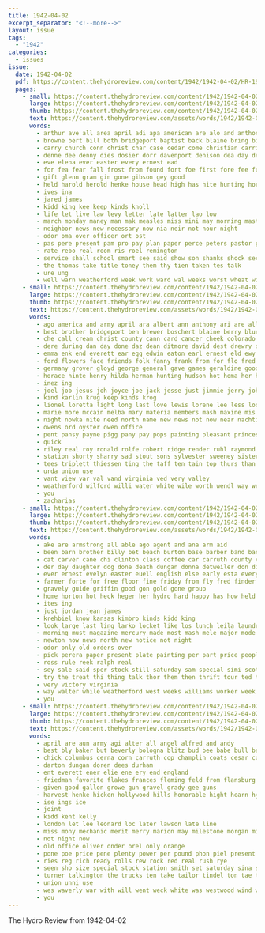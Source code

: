 ```yaml
---
title: 1942-04-02
excerpt_separator: "<!--more-->"
layout: issue
tags:
  - "1942"
categories:
  - issues
issue:
  date: 1942-04-02
  pdf: https://content.thehydroreview.com/content/1942/1942-04-02/HR-1942-04-02.pdf
  pages:
    - small: https://content.thehydroreview.com/content/1942/1942-04-02/small/HR-1942-04-02-01.jpg
      large: https://content.thehydroreview.com/content/1942/1942-04-02/large/HR-1942-04-02-01.jpg
      thumb: https://content.thehydroreview.com/content/1942/1942-04-02/thumbnails/HR-1942-04-02-01.jpg
      text: https://content.thehydroreview.com/assets/words/1942/1942-04-02/HR-1942-04-02-01.txt
      words:
        - arthur ave all area april adi apa american are alo and anthony
        - browne bert bill both bridgeport baptist back blaine bring bis ben boschert boie bible boys burn bonds ber bradley burns britain
        - carry church conn christ char case cedar come christian carrie child class city core companion cream canyon
        - denne dee denny dies dosier dorr davenport denison dea day deena days dam
        - eve elena ever easter every ernest ead
        - for fea fear fall frost from found fort foe first fore fee fulton
        - gift glenn gram gin gone gibson gey good
        - held harold herold henke house head high has hite hunting horton hopes hopewell hour hydro her howard hold hedge hayes
        - ives ina
        - jared james
        - kidd king kee keep kinds knoll
        - life let live law levy letter late latter lao low
        - march monday maney man mak measles miss mini may morning master made members men muh meine matter
        - neighbor news new necessary now nia neir not nour night
        - odor oma over officer ort ost
        - pas pere present pam pro pay plan paper perce peters pastor public proud
        - rate rebo real room ris roel remington
        - service shall school smart see said show son shanks shock second sale sara shed special state sill sito such soon san supply sylvester sida senator sunday stamps
        - the thomas take title toney them thy tien taken tes talk
        - ure ung
        - well warn weatherford week work ward wal weeks worst wheat will wanta wane won way with working works war
    - small: https://content.thehydroreview.com/content/1942/1942-04-02/small/HR-1942-04-02-02.jpg
      large: https://content.thehydroreview.com/content/1942/1942-04-02/large/HR-1942-04-02-02.jpg
      thumb: https://content.thehydroreview.com/content/1942/1942-04-02/thumbnails/HR-1942-04-02-02.jpg
      text: https://content.thehydroreview.com/assets/words/1942/1942-04-02/HR-1942-04-02-02.txt
      words:
        - ago america and army april ara albert ann anthony ari are all andrew ani
        - best brother bridgeport ben brewer boschert blaine berry blue but brothers bethel blacksmith brewers boards born ber bickell bos billy butte bluff burl bill been buy banks baker
        - che call cream christ county cann card cancer cheek colorado cantrell crane can carney cox case car church charlie cody came circle cold comfort cake crosswhite clinton clyde caroline coffey come carruth class carl custer chris clay city cross
        - dere during dan day done daz dean ditmore david dest drewry drop dinner don death days daughter daughters
        - emma enk end everett ear egg edwin eaton earl ernest eld ewy ente every elmer early
        - ford flowers face friends folk fanny frank from for flo fred faithful fulton friend fort ferguson fleeman friday fae flanagan first farewell fowls fall farm
        - germany grover gloyd george general gave games geraldine good gregg glen gas
        - horace hinte henry hilda herman hunting hudson hot homa her has hand hardon herb home hinton han harry him hert homan hydro hostettler hands
        - inez ing
        - joel job jesus joh joyce joe jack jesse just jimmie jerry john jean
        - kind karlin krug keep kinds krog
        - lionel loretta light long last love lewis lorene lee less look lena louise like list lola let lenz lois life land
        - marie more mccain melba mary materia members mash maxine mis mena marsh moun melvin murphy mildred miss martin menno minnie mix may monday men morning margie money many mons mand march
        - night nowka nite need north name new news not now near nachtigall niehues notice neels
        - owens ord oyster owen office
        - pent pansy payne pigg pany pay pops painting pleasant princess pair part peterson pine philip patterson pronto powers
        - quick
        - riley real roy ronald rolfe robert ridge render ruhl raymond rolle reno rex ray ready rolls
        - station shorty sharry sad stout sons sylvester sweeney sister she service sok save shell self schantz sin sun side shown sick sunda sparks sunday snape south shearing scarth shoop son shape stepp sewing schmidt stay smart speedy sees stamps suit see saturday
        - tees triplett thiessen ting the taff ten tain top thurs than tea thom thomas then thi too them ted tex tad thirsk tailor tol
        - urda union use
        - vant view var val vand virginia ved very valley
        - weatherford wilford willi water white wile worth wendl way weathers wool wife well weather wilma with will williams wilson wooden wash welding wish while week was wieland went
        - you
        - zacharias
    - small: https://content.thehydroreview.com/content/1942/1942-04-02/small/HR-1942-04-02-03.jpg
      large: https://content.thehydroreview.com/content/1942/1942-04-02/large/HR-1942-04-02-03.jpg
      thumb: https://content.thehydroreview.com/content/1942/1942-04-02/thumbnails/HR-1942-04-02-03.jpg
      text: https://content.thehydroreview.com/assets/words/1942/1942-04-02/HR-1942-04-02-03.txt
      words:
        - ake are armstrong all able ago agent and ana arm aid
        - been barn brother billy bet beach burton base barber band ban big binger bob but boys book back browne bring business better baby boy
        - cat carver cane chi clinton class coffee car carruth county come chic caddo chick city con court channell ceres
        - der day daughter dog done death dungan donna detweiler don dixie dagle doubt dire dry
        - ever ernest evelyn easter euell english else early esta every eye
        - farmer forte for free floor fine friday from fly fred finder forward flood frank
        - gravely guide griffin good gon gold gone group
        - home horton hot heck heger her hydro hard happy has how held him half homa hite had henke hume hinton
        - ites ing
        - just jordan jean james
        - krehbiel know kansas kimbro kinds kidd king
        - look large last ling larko locket like los lunch leila laundry lea lawson long lemon loren
        - morning must magazine mercury made most mash mele major mode more
        - newton now news north new notice not night
        - odor only old orders over
        - pick perera paper present plate painting per part price people paul pay parrot plenty
        - ross rule reek ralph real
        - sey sale said sper stock still saturday sam special simi scott seed side sch states sea school spark show sparks sell station strong service sou student sara save sho sand
        - try the treat thi thing talk thor them then thrift tour ted trigger
        - very victory virginia
        - way walter while weatherford west weeks williams worker week work weathers world well welding will was
        - you
    - small: https://content.thehydroreview.com/content/1942/1942-04-02/small/HR-1942-04-02-04.jpg
      large: https://content.thehydroreview.com/content/1942/1942-04-02/large/HR-1942-04-02-04.jpg
      thumb: https://content.thehydroreview.com/content/1942/1942-04-02/thumbnails/HR-1942-04-02-04.jpg
      text: https://content.thehydroreview.com/assets/words/1942/1942-04-02/HR-1942-04-02-04.txt
      words:
        - april are aun army agi alter all angel alfred and andy
        - best bly baker but beverly bologna blitz bud bee babe bull bank bread butter ben bacon better
        - chick columbus cerna corn carruth cop champlin coats cesar coffee can coven child chart car cee course cake
        - darton dungan doren dees durham
        - ent everett ener elie ene ery end england
        - friedman favorite flakes frances fleming feld from flansburg for fun fine fudge friday fae
        - given good gallon growe gun gravel grady gee guns
        - harvest henke hicken hollywood hills honorable hight hearn hydro hardy home had hard
        - ise ings ice
        - joint
        - kidd kent kelly
        - london let lee leonard loc later lawson late line
        - miss mony mechanic merit merry marion may milestone morgan min moat milk mens mcalester money monday
        - not night now
        - old office oliver onder orel only orange
        - pone poe price pene plenty power per pound phon piel present princess
        - ries reg rich ready rolls rew rock red real rush rye
        - seen sho size special stock station smith set saturday sina stanley save sale sodders ser stone spies supply sack swe sees sand store sie state saya
        - turner talkington the trucks ten take tailor tindel ton tae tue too track
        - union unni use
        - wes waverly war with will went weck white was westwood wind well way week
        - you
---
```


The Hydro Review from 1942-04-02

<!--more-->

